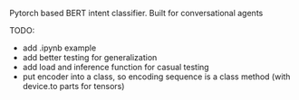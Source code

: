 Pytorch based BERT intent classifier. Built for conversational agents

TODO:
- add .ipynb example
- add better testing for generalization
- add load and inference function for casual testing
- put encoder into a class, so encoding sequence is a class method (with device.to parts for tensors)
